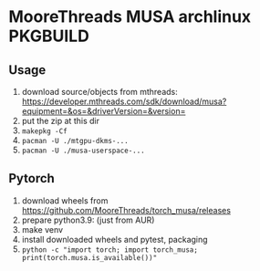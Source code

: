 # MooreThreads MUSA archlinux PKGBUILD

## Usage

1. download source/objects from mthreads: https://developer.mthreads.com/sdk/download/musa?equipment=&os=&driverVersion=&version=
2. put the zip at this dir
3. `makepkg -Cf`
4. `pacman -U ./mtgpu-dkms-...`
5. `pacman -U ./musa-userspace-...`

## Pytorch

1. download wheels from https://github.com/MooreThreads/torch_musa/releases
2. prepare python3.9: (just from AUR)
3. make venv
4. install downloaded wheels and pytest, packaging
5. `python -c "import torch; import torch_musa; print(torch.musa.is_available())"`
